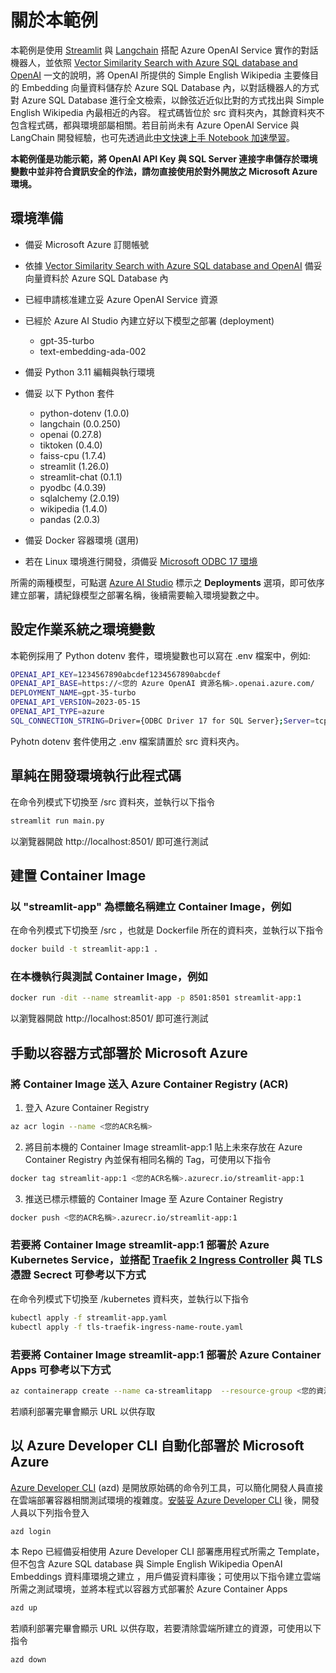 # 關於本範例
本範例是使用 [Streamlit](https://streamlit.io/) 與 [Langchain](https://python.langchain.com/docs/get_started/introduction.html) 搭配 Azure OpenAI Service 實作的對話機器人，並依照 [Vector Similarity Search with Azure SQL database and OpenAI](https://devblogs.microsoft.com/azure-sql/vector-similarity-search-with-azure-sql-database-and-openai/) 一文的說明，將 OpenAI 所提供的 Simple English Wikipedia 主要條目的 Embedding 向量資料儲存於 Azure SQL Database 內，以對話機器人的方式對 Azure SQL Database 進行全文檢索，以餘弦近近似比對的方式找出與 Simple English Wikipedia 內最相近的內容。 程式碼皆位於 src 資料夾內，其餘資料夾不包含程式碼，都與環境部屬相關。若目前尚未有 Azure OpenAI Service 與 LangChain 開發經驗，也可先透過此[中文快速上手 Notebook 加速學習](https://github.com/tomleetaiwan/azure_openai_quick_start)。 

**本範例僅是功能示範，將 OpenAI API Key 與 SQL Server 連接字串儲存於環境變數中並非符合資訊安全的作法，請勿直接使用於對外開放之 Microsoft Azure 環境。**

## 環境準備

- 備妥 Microsoft Azure 訂閱帳號
- 依據 [Vector Similarity Search with Azure SQL database and OpenAI](https://devblogs.microsoft.com/azure-sql/vector-similarity-search-with-azure-sql-database-and-openai/) 備妥向量資料於 Azure SQL Database 內
- 已經申請核准建立妥 Azure OpenAI Service 資源
- 已經於 Azure AI Studio 內建立好以下模型之部署 (deployment)
    + gpt-35-turbo
    + text-embedding-ada-002        
- 備妥 Python 3.11 編輯與執行環境
- 備妥 以下 Python 套件
    + python-dotenv (1.0.0)
    + langchain (0.0.250)
    + openai (0.27.8)
    + tiktoken (0.4.0)
    + faiss-cpu (1.7.4)
    + streamlit (1.26.0)
    + streamlit-chat (0.1.1)
    + pyodbc (4.0.39)
    + sqlalchemy (2.0.19)
    + wikipedia (1.4.0)
    + pandas (2.0.3)

- 備妥 Docker 容器環境 (選用)
- 若在 Linux 環境進行開發，須備妥 [Microsoft ODBC 17 環境](https://learn.microsoft.com/zh-tw/sql/connect/odbc/linux-mac/installing-the-microsoft-odbc-driver-for-sql-server?view=sql-server-ver16&tabs=alpine18-install%2Calpine17-install%2Cdebian8-install%2Credhat7-13-install%2Crhel7-offline#17)

所需的兩種模型，可點選 [Azure AI Studio](https://oai.azure.com/portal) 標示之 **Deployments** 選項，即可依序建立部署，請紀錄模型之部署名稱，後續需要輸入環境變數之中。

## 設定作業系統之環境變數
本範例採用了 Python dotenv 套件，環境變數也可以寫在 .env 檔案中，例如:

```bash
OPENAI_API_KEY=1234567890abcdef1234567890abcdef
OPENAI_API_BASE=https://<您的 Azure OpenAI 資源名稱>.openai.azure.com/
DEPLOYMENT_NAME=gpt-35-turbo
OPENAI_API_VERSION=2023-05-15
OPENAI_API_TYPE=azure
SQL_CONNECTION_STRING=Driver={ODBC Driver 17 for SQL Server};Server=tcp:<資料庫伺服器名稱>.database.windows.net,1433;Database=openai;Uid=<登入帳號>;Pwd=<登入密碼>;Encrypt=yes;TrustServerCertificate=no;Connection Timeout=120;
```
Pyhotn dotenv 套件使用之 .env 檔案請置於 src 資料夾內。

## 單純在開發環境執行此程式碼

在命令列模式下切換至 /src 資料夾，並執行以下指令

```bash
streamlit run main.py
```
以瀏覽器開啟 http://localhost:8501/ 即可進行測試

## 建置 Container Image

### 以 "streamlit-app" 為標籤名稱建立 Container Image，例如

在命令列模式下切換至 /src ，也就是 Dockerfile 所在的資料夾，並執行以下指令
```bash
docker build -t streamlit-app:1 .
```

### 在本機執行與測試 Container Image，例如
```bash
docker run -dit --name streamlit-app -p 8501:8501 streamlit-app:1
```
以瀏覽器開啟 http://localhost:8501/ 即可進行測試


## 手動以容器方式部署於 Microsoft Azure

### 將 Container Image 送入 Azure Container Registry (ACR)
1. 登入 Azure Container Registry
```bash
az acr login --name <您的ACR名稱> 
```

2. 將目前本機的 Container Image streamlit-app:1 貼上未來存放在 Azure Container Registry 內並保有相同名稱的 Tag，可使用以下指令
```bash
docker tag streamlit-app:1 <您的ACR名稱>.azurecr.io/streamlit-app:1
```

3. 推送已標示標籤的 Container Image 至 Azure Container Registry
```bash
docker push <您的ACR名稱>.azurecr.io/streamlit-app:1
```
### 若要將 Container Image streamlit-app:1 部署於 Azure Kubernetes Service，並搭配 [Traefik 2 Ingress Controller](https://doc.traefik.io/traefik/) 與 TLS 憑證 Secrect 可參考以下方式

在命令列模式下切換至 /kubernetes 資料夾，並執行以下指令

```bash
kubectl apply -f streamlit-app.yaml
kubectl apply -f tls-traefik-ingress-name-route.yaml
```
### 若要將 Container Image streamlit-app:1 部署於 Azure Container Apps 可參考以下方式
```bash
az containerapp create --name ca-streamlitapp  --resource-group <您的資源群組> --environment <您的 Azure Container Apps 環境名稱> --image <您的ACR名稱>.azurecr.io/streamlit-app:1 --target-port 8501 --ingress external --registry-server <您的ACR名稱>.azurecr.io --query properties.configuration.ingress.fqdn
```
若順利部署完畢會顯示 URL 以供存取

## 以 Azure Developer CLI 自動化部署於 Microsoft Azure

[Azure Developer CLI](https://learn.microsoft.com/zh-tw/azure/developer/azure-developer-cli/overview) (azd) 是開放原始碼的命令列工具，可以簡化開發人員直接在雲端部署容器相關測試環境的複雜度。[安裝妥 Azure Developer CLI](https://learn.microsoft.com/zh-tw/azure/developer/azure-developer-cli/install-azd?tabs=winget-windows%2Cbrew-mac%2Cscript-linux&pivots=os-windows) 後，開發人員以下列指令登入

```bash
azd login
```

本 Repo 已經備妥相使用 Azure Developer CLI 部署應用程式所需之 Template，但不包含 Azure SQL database 與 Simple English Wikipedia OpenAI Embeddings 資料庫環境之建立 ，用戶備妥資料庫後；可使用以下指令建立雲端所需之測試環境，並將本程式以容器方式部署於 Azure Container Apps

```bash
azd up
```

若順利部署完畢會顯示 URL 以供存取，若要清除雲端所建立的資源，可使用以下指令

```bash
azd down
```

